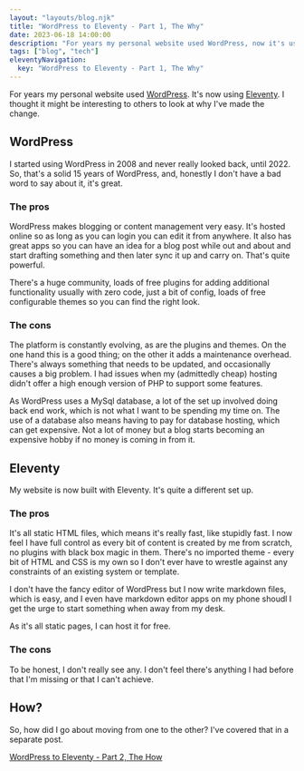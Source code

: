 ```yaml
---
layout: "layouts/blog.njk"
title: "WordPress to Eleventy - Part 1, The Why"
date: 2023-06-18 14:00:00
description: "For years my personal website used WordPress, now it's using Eleventy and this is why"
tags: ["blog", "tech"]
eleventyNavigation:
  key: "WordPress to Eleventy - Part 1, The Why"
---
```


For years my personal website used [WordPress](https://en-gb.wordpress.org/). It's now using [Eleventy](https://www.11ty.dev/). I thought it might be interesting to others to look at why I've made the change.

## WordPress

I started using WordPress in 2008 and never really looked back, until 2022. So, that's a solid 15 years of WordPress, and, honestly I don't have a bad word to say about it, it's great.

### The pros

WordPress makes blogging or content management very easy. It's hosted online so as long as you can login you can edit it from anywhere. It also has great apps so you can have an idea for a blog post while out and about and start drafting something and then later sync it up and carry on. That's quite powerful.

There's a huge community, loads of free plugins for adding additional functionality usually with zero code, just a bit of config, loads of free configurable themes so you can find the right look.

### The cons

The platform is constantly evolving, as are the plugins and themes. On the one hand this is a good thing; on the other it adds a maintenance overhead. There's always something that needs to be updated, and occasionally causes a big problem. I had issues when my (admittedly cheap) hosting didn't offer a high enough version of PHP to support some features.

As WordPress uses a MySql database, a lot of the set up involved doing back end work, which is not what I want to be spending my time on. The use of a database also means having to pay for database hosting, which can get expensive. Not a lot of money but a blog starts becoming an expensive hobby if no money is coming in from it.

## Eleventy

My website is now built with Eleventy. It's quite a different set up.

### The pros

It's all static HTML files, which means it's really fast, like stupidly fast. I now feel I have full control as every bit of content is created by me from scratch, no plugins with black box magic in them. There's no imported theme - every bit of HTML and CSS is my own so I don't ever have to wrestle against any constraints of an existing system or template.

I don't have the fancy editor of WordPress but I now write markdown files, which is easy, and I even have markdown editor apps on my phone shoudl I get the urge to start something when away from my desk.

As it's all static pages, I can host it for free.

### The cons

To be honest, I don't really see any. I don't feel there's anything I had before that I'm missing or that I can't achieve.

## How?

So, how did I go about moving from one to the other? I've covered that in a separate post.

[WordPress to Eleventy - Part 2, The How](../wordpress-to-eleventy-part-2-the-how)
